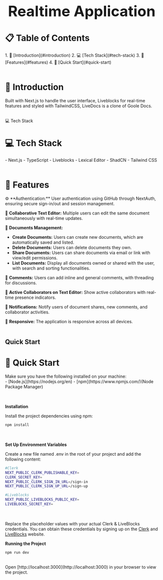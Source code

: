 <div align="center"><font size="30"><strong>Realtime Application</strong></font></div>


<h1>📋 Table of Contents</h1>
1. 📌 [Introduction](#introduction)
2. 💻 [Tech Stack](#tech-stack)
3. 🔋  [Features](#features)
4. 🚀 [Quick Start](#quick-start)<br><br>


<h1 id="introduction">📌 Introduction</h1>
Built with Next.js to handle the user interface, Liveblocks for real-time features and styled with TailwindCSS, LiveDocs is a clone of Goole Docs.<br><br>

💻 Tech Stack
<h1 id="tech-stack">💻 Tech Stack</h1>
- Next.js
- TypeScript
- Liveblocks
- Lexical Editor
- ShadCN
- Tailwind CSS<br><br>

<h1 id="features">🔋 Features</h1>
⚙  **Authentication:** User authentication using GitHub through NextAuth, ensuring secure sign-in/out and session management. 

📝 **Collaborative Text Editor:** Multiple users can edit the same document simultaneously with real-time updates.  

📕 **Documents Management:**  
- **Create Documents:** Users can create new documents, which are automatically saved and listed.
- **Delete Documents:** Users can delete documents they own.
- **Share Documents:** Users can share documents via email or link with view/edit permissions.
- **List Documents:** Display all documents owned or shared with the user, with search and sorting functionalities.

📩 **Comments:** Users can add inline and general comments, with threading for discussions.  

📍  **Active Collaborators on Text Editor:** Show active collaborators with real-time presence indicators.  

🔔 **Notifications:** Notify users of document shares, new comments, and collaborator activities.  

📱 **Responsive:** The application is responsive across all devices.<br><br>

## Quick Start
<h1 id="quick-start">🚀 Quick Start</h1>
Make sure you have the following installed on your machine:<br>
- [Node.js](https://nodejs.org/en)
- [npm](https://www.npmjs.com/)(Node Package Manager)

<br><br>
**Installation**

Install the project dependencies using npm:<br>

```bash
npm install
```
<br><br>
**Set Up Environment Variables**

Create a new file named .env in the root of your project and add the following content:<br>

```bash
#Clerk
NEXT_PUBLIC_CLERK_PUBLISHABLE_KEY=
CLERK_SECRET_KEY=
NEXT_PUBLIC_CLERK_SIGN_IN_URL=/sign-in
NEXT_PUBLIC_CLERK_SIGN_UP_URL=/sign-up

#Liveblocks
NEXT_PUBLIC_LIVEBLOCKS_PUBLIC_KEY=
LIVEBLOCKS_SECRET_KEY=
```
<br><br>
Replace the placeholder values with your actual Clerk & LiveBlocks credentials. You can obtain these credentials by signing up on the [Clerk](https://clerk.com/) and [LiveBlocks](https://liveblocks.io/) website.  

**Running the Project**  

```bash
npm run dev
```
<br>
Open [http://localhost:3000](http://localhost:3000) in your browser to view the project.
